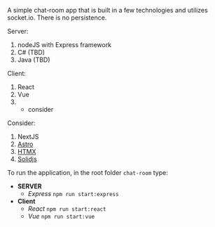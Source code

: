 A simple chat-room app that is built in a few technologies and utilizes socket.io.
There is no persistence.

Server:
1. nodeJS with Express framework
2. C# (TBD)
3. Java (TBD)

Client:
1. React
2. Vue
3. - consider

Consider:
1. NextJS
2. [Astro](https://astro.build/)
3. [HTMX](https://htmx.org/)
4. [Solidjs](https://www.solidjs.com/)

To run the application, in the root folder `chat-room` type:
- **SERVER**
  - _Express_ `npm run start:express`
- **Client**
  - _React_ `npm run start:react`
  - _Vue_ `npm run start:vue`
